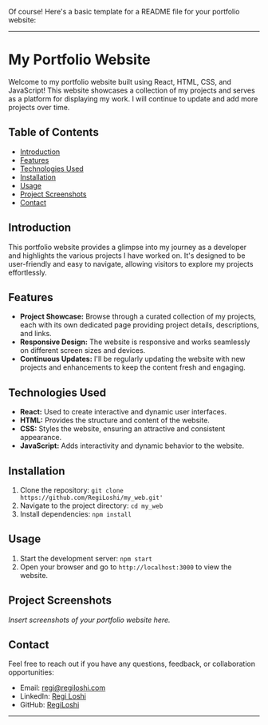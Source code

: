 Of course! Here's a basic template for a README file for your portfolio website:

---

# My Portfolio Website

Welcome to my portfolio website built using React, HTML, CSS, and JavaScript! This website showcases a collection of my projects and serves as a platform for displaying my work. I will continue to update and add more projects over time.

## Table of Contents

- [Introduction](#introduction)
- [Features](#features)
- [Technologies Used](#technologies-used)
- [Installation](#installation)
- [Usage](#usage)
- [Project Screenshots](#project-screenshots)
- [Contact](#contact)

## Introduction

This portfolio website provides a glimpse into my journey as a developer and highlights the various projects I have worked on. It's designed to be user-friendly and easy to navigate, allowing visitors to explore my projects effortlessly.

## Features

- **Project Showcase:** Browse through a curated collection of my projects, each with its own dedicated page providing project details, descriptions, and links.
- **Responsive Design:** The website is responsive and works seamlessly on different screen sizes and devices.
- **Continuous Updates:** I'll be regularly updating the website with new projects and enhancements to keep the content fresh and engaging.

## Technologies Used

- **React:** Used to create interactive and dynamic user interfaces.
- **HTML:** Provides the structure and content of the website.
- **CSS:** Styles the website, ensuring an attractive and consistent appearance.
- **JavaScript:** Adds interactivity and dynamic behavior to the website.

## Installation

1. Clone the repository: `git clone https://github.com/RegiLoshi/my_web.git'`
2. Navigate to the project directory: `cd my_web`
3. Install dependencies: `npm install`

## Usage

1. Start the development server: `npm start`
2. Open your browser and go to `http://localhost:3000` to view the website.

## Project Screenshots

_Insert screenshots of your portfolio website here._

## Contact

Feel free to reach out if you have any questions, feedback, or collaboration opportunities:

- Email: regi@regiloshi.com
- LinkedIn: [Regi Loshi](https://www.linkedin.com/in/regi-loshi-190602276)
- GitHub: [RegiLoshi](https://github.com/yourusername)

---